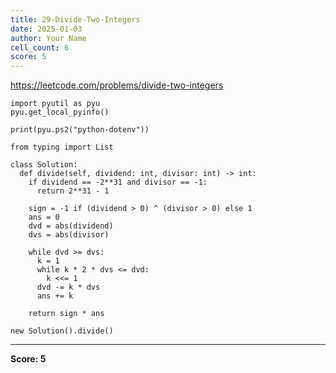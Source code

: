 ```yaml
---
title: 29-Divide-Two-Integers
date: 2025-01-03
author: Your Name
cell_count: 6
score: 5
---
```


https://leetcode.com/problems/divide-two-integers


```
import pyutil as pyu
pyu.get_local_pyinfo()
```


```
print(pyu.ps2("python-dotenv"))
```


```
from typing import List
```


```
class Solution:
  def divide(self, dividend: int, divisor: int) -> int:
    if dividend == -2**31 and divisor == -1:
      return 2**31 - 1

    sign = -1 if (dividend > 0) ^ (divisor > 0) else 1
    ans = 0
    dvd = abs(dividend)
    dvs = abs(divisor)

    while dvd >= dvs:
      k = 1
      while k * 2 * dvs <= dvd:
        k <<= 1
      dvd -= k * dvs
      ans += k

    return sign * ans
```


```
new Solution().divide()
```


---
**Score: 5**
